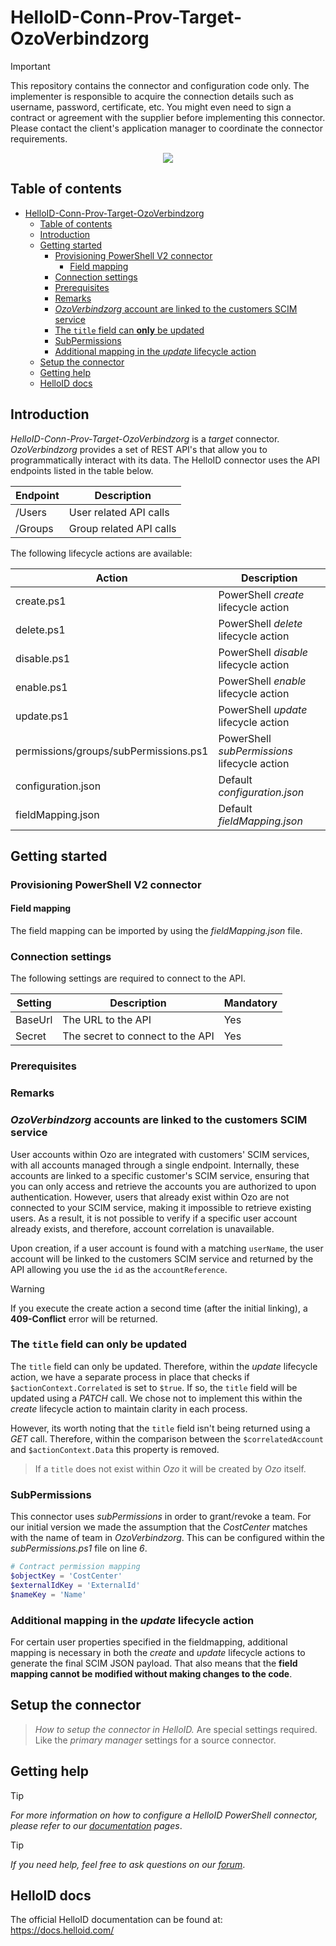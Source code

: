 # HelloID-Conn-Prov-Target-OzoVerbindzorg

> [!IMPORTANT]
> This repository contains the connector and configuration code only. The implementer is responsible to acquire the connection details such as username, password, certificate, etc. You might even need to sign a contract or agreement with the supplier before implementing this connector. Please contact the client's application manager to coordinate the connector requirements.

<p align="center">
  <img src="https://www.ozoverbindzorg.nl/wp-content/themes/template_child/assets/images/logo-ozoverbindzorg.svg">
</p>

## Table of contents

- [HelloID-Conn-Prov-Target-OzoVerbindzorg](#helloid-conn-prov-target-ozoverbindzorg)
  - [Table of contents](#table-of-contents)
  - [Introduction](#introduction)
  - [Getting started](#getting-started)
    - [Provisioning PowerShell V2 connector](#provisioning-powershell-v2-connector)
      - [Field mapping](#field-mapping)
    - [Connection settings](#connection-settings)
    - [Prerequisites](#prerequisites)
    - [Remarks](#remarks)
    - [_OzoVerbindzorg_ account are linked to the customers SCIM service](#ozoverbindzorg-account-are-linked-to-the-customers-scim-service)
    - [The `title` field can __only__ be updated](#the-title-field-can-only-be-updated)
    - [SubPermissions](#subpermissions)
    - [Additional mapping in the _update_ lifecycle action](#additional-mapping-in-the-update-lifecycle-action)
  - [Setup the connector](#setup-the-connector)
  - [Getting help](#getting-help)
  - [HelloID docs](#helloid-docs)

## Introduction

_HelloID-Conn-Prov-Target-OzoVerbindzorg_ is a _target_ connector. _OzoVerbindzorg_ provides a set of REST API's that allow you to programmatically interact with its data. The HelloID connector uses the API endpoints listed in the table below.

| Endpoint | Description             |
| -------- | ----------------------- |
| /Users   | User related API calls  |
| /Groups  | Group related API calls |

The following lifecycle actions are available:

| Action                                | Description                                  |
| ------------------------------------- | -------------------------------------------- |
| create.ps1                            | PowerShell _create_ lifecycle action         |
| delete.ps1                            | PowerShell _delete_ lifecycle action         |
| disable.ps1                           | PowerShell _disable_ lifecycle action        |
| enable.ps1                            | PowerShell _enable_ lifecycle action         |
| update.ps1                            | PowerShell _update_ lifecycle action         |
| permissions/groups/subPermissions.ps1 | PowerShell _subPermissions_ lifecycle action |
| configuration.json                    | Default _configuration.json_                 |
| fieldMapping.json                     | Default _fieldMapping.json_                  |

## Getting started

### Provisioning PowerShell V2 connector

#### Field mapping

The field mapping can be imported by using the _fieldMapping.json_ file.

### Connection settings

The following settings are required to connect to the API.

| Setting | Description                      | Mandatory |
| ------- | -------------------------------- | --------- |
| BaseUrl | The URL to the API               | Yes       |
| Secret  | The secret to connect to the API | Yes       |

### Prerequisites

### Remarks

### _OzoVerbindzorg_ accounts are linked to the customers SCIM service

User accounts within Ozo are integrated with customers' SCIM services, with all accounts managed through a single endpoint. Internally, these accounts are linked to a specific customer's SCIM service, ensuring that you can only access and retrieve the accounts you are authorized to upon authentication. However, users that already exist within Ozo are not connected to your SCIM service, making it impossible to retrieve existing users. As a result, it is not possible to verify if a specific user account already exists, and therefore, account correlation is unavailable.

Upon creation, if a user account is found with a matching `userName`, the user account will be linked to the customers SCIM service and returned by the API allowing you use the `id` as the `accountReference`.

> [!WARNING]
> If you execute the create action a second time (after the initial linking), a __409-Conflict__ error will be returned.

### The `title` field can __only__ be updated

The `title` field can only be updated. Therefore, within the _update_ lifecycle action, we have a separate process in place that checks if `$actionContext.Correlated` is set to `$true`. If so, the `title` field will be updated using a _PATCH_ call. We chose not to implement this within the _create_ lifecycle action to maintain clarity in each process.

However, its worth noting that the `title` field isn't being returned using a _GET_ call. Therefore, within the comparison between the `$correlatedAccount` and `$actionContext.Data` this property is removed.

> If a `title` does not exist within _Ozo_ it will be created by _Ozo_ itself. 

### SubPermissions

This connector uses _subPermissions_ in order to grant/revoke a team. For our initial version we made the assumption that the _CostCenter_ matches with the name of team in _OzoVerbindzorg_. This can be configured within the _subPermissions.ps1_ file on line _6_.

```powershell
# Contract permission mapping
$objectKey = 'CostCenter'
$externalIdKey = 'ExternalId'
$nameKey = 'Name'
```

### Additional mapping in the _update_ lifecycle action

For certain user properties specified in the fieldmapping, additional mapping is necessary in both the _create_ and _update_ lifecycle actions to generate the final SCIM JSON payload. That also means that the __field mapping cannot be modified without making changes to the code__.

## Setup the connector

> _How to setup the connector in HelloID._ Are special settings required. Like the _primary manager_ settings for a source connector.

## Getting help

> [!TIP]
> _For more information on how to configure a HelloID PowerShell connector, please refer to our [documentation](https://docs.helloid.com/en/provisioning/target-systems/powershell-v2-target-systems.html) pages_.

> [!TIP]
>  _If you need help, feel free to ask questions on our [forum](https://forum.helloid.com/forum/helloid-connectors/provisioning/5200-helloid-conn-prov-target-ozoverbindzorg)_.

## HelloID docs

The official HelloID documentation can be found at: https://docs.helloid.com/
